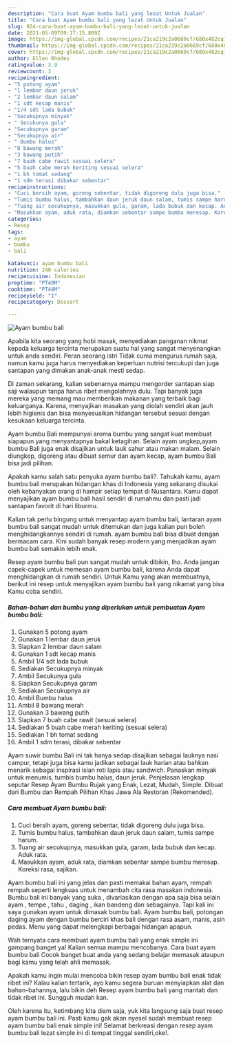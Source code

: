 ```yaml
---
description: "Cara buat Ayam bumbu bali yang lezat Untuk Jualan"
title: "Cara buat Ayam bumbu bali yang lezat Untuk Jualan"
slug: 924-cara-buat-ayam-bumbu-bali-yang-lezat-untuk-jualan
date: 2021-05-09T09:17:15.809Z
image: https://img-global.cpcdn.com/recipes/21ca219c2a0669cf/680x482cq70/ayam-bumbu-bali-foto-resep-utama.jpg
thumbnail: https://img-global.cpcdn.com/recipes/21ca219c2a0669cf/680x482cq70/ayam-bumbu-bali-foto-resep-utama.jpg
cover: https://img-global.cpcdn.com/recipes/21ca219c2a0669cf/680x482cq70/ayam-bumbu-bali-foto-resep-utama.jpg
author: Ellen Rhodes
ratingvalue: 3.9
reviewcount: 3
recipeingredient:
- "5 potong ayam"
- "1 lembar daun jeruk"
- "2 lembar daun salam"
- "1 sdt kecap manis"
- "1/4 sdt lada bubuk"
- "Secukupnya minyak"
- " Secukunya gula"
- "Secukupnya garam"
- "Secukupnya air"
- " Bumbu halus"
- "8 bawang merah"
- "3 bawang putih"
- "7 buah cabe rawit sesuai selera"
- "5 buah cabe merah keriting sesuai selera"
- "1 bh tomat sedang"
- "1 sdm terasi dibakar sebentar"
recipeinstructions:
- "Cuci bersih ayam, goreng sebentar, tidak digoreng dulu juga bisa."
- "Tumis bumbu halus, tambahkan daun jeruk daun salam, tumis sampe harum."
- "Tuang air secukupnya, masukkan gula, garam, lada bubuk dan kecap. Aduk rata."
- "Masukkan ayam, aduk rata, diamkan sebentar sampe bumbu meresap. Koreksi rasa, sajikan."
categories:
- Resep
tags:
- ayam
- bumbu
- bali

katakunci: ayam bumbu bali 
nutrition: 240 calories
recipecuisine: Indonesian
preptime: "PT40M"
cooktime: "PT44M"
recipeyield: "1"
recipecategory: Dessert

---
```



![Ayam bumbu bali](https://img-global.cpcdn.com/recipes/21ca219c2a0669cf/680x482cq70/ayam-bumbu-bali-foto-resep-utama.jpg)

Apabila kita seorang yang hobi masak, menyediakan panganan nikmat kepada keluarga tercinta merupakan suatu hal yang sangat menyenangkan untuk anda sendiri. Peran seorang istri Tidak cuma mengurus rumah saja, namun kamu juga harus menyediakan keperluan nutrisi tercukupi dan juga santapan yang dimakan anak-anak mesti sedap.

Di zaman  sekarang, kalian sebenarnya mampu mengorder santapan siap saji walaupun tanpa harus ribet mengolahnya dulu. Tapi banyak juga mereka yang memang mau memberikan makanan yang terbaik bagi keluarganya. Karena, menyajikan masakan yang diolah sendiri akan jauh lebih higienis dan bisa menyesuaikan hidangan tersebut sesuai dengan kesukaan keluarga tercinta. 

Ayam bumbu Bali mempunyai aroma bumbu yang sangat kuat membuat siapapun yang menyantapnya bakal ketagihan. Selain ayam ungkep,ayam bumbu Bali juga enak disajikan untuk lauk sahur atau makan malam. Selain diungkep, digoreng atau dibuat semur dan ayam kecap, ayam bumbu Bali bisa jadi pilihan.

Apakah kamu salah satu penyuka ayam bumbu bali?. Tahukah kamu, ayam bumbu bali merupakan hidangan khas di Indonesia yang sekarang disukai oleh kebanyakan orang di hampir setiap tempat di Nusantara. Kamu dapat menyajikan ayam bumbu bali hasil sendiri di rumahmu dan pasti jadi santapan favorit di hari liburmu.

Kalian tak perlu bingung untuk menyantap ayam bumbu bali, lantaran ayam bumbu bali sangat mudah untuk ditemukan dan juga kalian pun boleh menghidangkannya sendiri di rumah. ayam bumbu bali bisa dibuat dengan bermacam cara. Kini sudah banyak resep modern yang menjadikan ayam bumbu bali semakin lebih enak.

Resep ayam bumbu bali pun sangat mudah untuk dibikin, lho. Anda jangan capek-capek untuk memesan ayam bumbu bali, karena Anda dapat menghidangkan di rumah sendiri. Untuk Kamu yang akan membuatnya, berikut ini resep untuk menyajikan ayam bumbu bali yang nikamat yang bisa Kamu coba sendiri.

<!--inarticleads1-->

##### Bahan-bahan dan bumbu yang diperlukan untuk pembuatan Ayam bumbu bali:

1. Gunakan 5 potong ayam
1. Gunakan 1 lembar daun jeruk
1. Siapkan 2 lembar daun salam
1. Gunakan 1 sdt kecap manis
1. Ambil 1/4 sdt lada bubuk
1. Sediakan Secukupnya minyak
1. Ambil  Secukunya gula
1. Siapkan Secukupnya garam
1. Sediakan Secukupnya air
1. Ambil  Bumbu halus
1. Ambil 8 bawang merah
1. Gunakan 3 bawang putih
1. Siapkan 7 buah cabe rawit (sesuai selera)
1. Sediakan 5 buah cabe merah keriting (sesuai selera)
1. Sediakan 1 bh tomat sedang
1. Ambil 1 sdm terasi, dibakar sebentar


Ayam suwir bumbu Bali ini tak hanya sedap disajikan sebagai lauknya nasi campur, tetapi juga bisa kamu jadikan sebagai lauk harian atau bahkan menarik sebagai inspirasi isian roti lapis atau sandwich. Panaskan minyak untuk menumis, tumbis bumbu halus, daun jeruk. Penjelasan lengkap seputar Resep Ayam Bumbu Rujak yang Enak, Lezat, Mudah, Simple. Dibuat dari Bumbu dan Rempah Pilihan Khas Jawa Ala Restoran (Rekomended). 

<!--inarticleads2-->

##### Cara membuat Ayam bumbu bali:

1. Cuci bersih ayam, goreng sebentar, tidak digoreng dulu juga bisa.
1. Tumis bumbu halus, tambahkan daun jeruk daun salam, tumis sampe harum.
1. Tuang air secukupnya, masukkan gula, garam, lada bubuk dan kecap. Aduk rata.
1. Masukkan ayam, aduk rata, diamkan sebentar sampe bumbu meresap. Koreksi rasa, sajikan.


Ayam bumbu bali ini yang jelas dan pasti memakai bahan ayam, rempah rempah seperti lengkuas untuk menambah cita rasa masakan indonesia. Bumbu bali ini banyak yang suka , divariasikan dengan apa saja bisa selain ayam , tempe , tahu , daging , ikan bandeng dan sebagainya. Tapi kali ini saya gunakan ayam untuk dimasak bumbu bali. Ayam bumbu bali, potongan daging ayam dengan bumbu berciri khas bali dengan rasa asam, manis, asin pedas. Menu yang dapat melengkapi berbagai hidangan apapun. 

Wah ternyata cara membuat ayam bumbu bali yang enak simple ini gampang banget ya! Kalian semua mampu mencobanya. Cara buat ayam bumbu bali Cocok banget buat anda yang sedang belajar memasak ataupun bagi kamu yang telah ahli memasak.

Apakah kamu ingin mulai mencoba bikin resep ayam bumbu bali enak tidak ribet ini? Kalau kalian tertarik, ayo kamu segera buruan menyiapkan alat dan bahan-bahannya, lalu bikin deh Resep ayam bumbu bali yang mantab dan tidak ribet ini. Sungguh mudah kan. 

Oleh karena itu, ketimbang kita diam saja, yuk kita langsung saja buat resep ayam bumbu bali ini. Pasti kamu gak akan nyesel sudah membuat resep ayam bumbu bali enak simple ini! Selamat berkreasi dengan resep ayam bumbu bali lezat simple ini di tempat tinggal sendiri,oke!.

